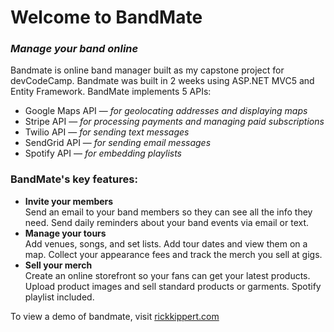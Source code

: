 <h1>Welcome to BandMate</h1>
<h3><em>Manage your band online</em></h3>
<p>Bandmate is online band manager built as my capstone project for devCodeCamp. Bandmate was built in 2 weeks using ASP.NET MVC5 and Entity Framework. BandMate implements 5 APIs:</p>
<ul>
	<li>Google Maps API &mdash; <em>for geolocating addresses and displaying maps</em></li>
	<li>Stripe API &mdash; <em>for processing payments and managing paid subscriptions</em></li>
	<li>Twilio API &mdash; <em>for sending text messages</em></li>
	<li>SendGrid API &mdash; <em>for sending email messages</em></li>
	<li>Spotify API &mdash; <em>for embedding playlists</em></li>
</ul>
<h3>BandMate's key features:</h3>
<ul>
	<li><strong>Invite your members</strong><br />
	Send an email to your band members so they can see all the info they need. Send daily reminders about your band events via email or text.</li>
	<li><strong>Manage your tours</strong><br />
	Add venues, songs, and set lists. Add tour dates and view them on a map. Collect your appearance fees and track the merch you sell at gigs.</li>
	<li><strong>Sell your merch</strong><br />
	Create an online storefront so your fans can get your latest products. Upload product images and sell standard products or garments. Spotify playlist included.</li>
</ul>
<p>To view a demo of bandmate, visit <a href="http://www.rickkippert.com">rickkippert.com</a></p>